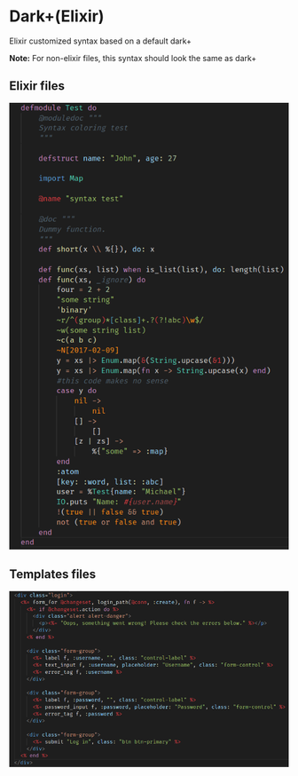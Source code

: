 # Dark+(Elixir)

Elixir customized syntax based on a default dark+

**Note:** For non-elixir files, this syntax should look the same as dark+
## Elixir files
![Elixir screen](./imgs/elixir.png)

## Templates files
![Template screen](./imgs/template.png)